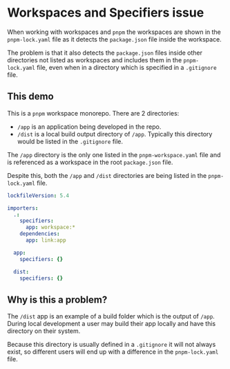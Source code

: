 # Workspaces and Specifiers issue

When working with workspaces and `pnpm` the workspaces are shown in the `pnpm-lock.yaml` file as it detects the `package.json` file inside the workspace.

The problem is that it also detects the `package.json` files inside other directories not listed as workspaces and includes them in the `pnpm-lock.yaml` file, even when in a directory which is specified in a `.gitignore` file.

## This demo

This is a `pnpm` workspace monorepo. There are 2 directories:

- `/app` is an application being developed in the repo.
- `/dist` is a local build output directory of `/app`. Typically this directory would be listed in the `.gitignore` file.

The `/app` directory is the only one listed in the `pnpm-workspace.yaml` file and is referenced as a workspace in the root `package.json` file.

Despite this, both the `/app` and `/dist` directories are being listed in the `pnpm-lock.yaml` file.

```yaml
lockfileVersion: 5.4

importers:
  .:
    specifiers:
      app: workspace:*
    dependencies:
      app: link:app

  app:
    specifiers: {}

  dist:
    specifiers: {}
```

## Why is this a problem?

The `/dist` app is an example of a build folder which is the output of `/app`. During local development a user may build their app locally and have this directory on their system.

Because this directory is usually defined in a `.gitignore` it will not always exist, so different users will end up with a difference in the `pnpm-lock.yaml` file.
